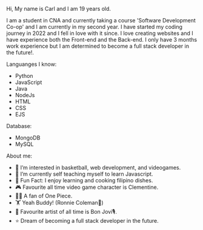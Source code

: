 Hi, My name is Carl and I am 19 years old.

I am a student in CNA and currently taking a course 'Software Development Co-op' and I am currently in my second year. I have started my coding journey in 2022 and I fell in love with it since.
I love creating websites and I have experience both the Front-end and the Back-end. I only have 3 months work experience but I am determined to become a full stack developer in the future!.

Languanges I know:
- Python
- JavaScript
- Java
- NodeJs
- HTML
- CSS
- EJS
  
Database: 
- MongoDB
- MySQL

About me:
- 👀 I’m interested in basketball, web development, and videogames.
- 🌱 I’m currently self teaching myself to learn Javascript.
- 🍳 Fun Fact: I enjoy learning and cooking filipino dishes.
- 🎮 Favourite all time video game character is Clementine.
- 🏴‍☠️ A fan of One Piece.
- 🏋️ Yeah Buddy! (Ronnie Coleman👑)
- 🎵 Favourite artist of all time is Bon Jovi🎙️.
- ⭐ Dream of becoming a full stack developer in the future.


<!---
WCARL12/WCARL12 is a ✨ special ✨ repository because its `README.md` (this file) appears on your GitHub profile.
You can click the Preview link to take a look at your changes.
--->
